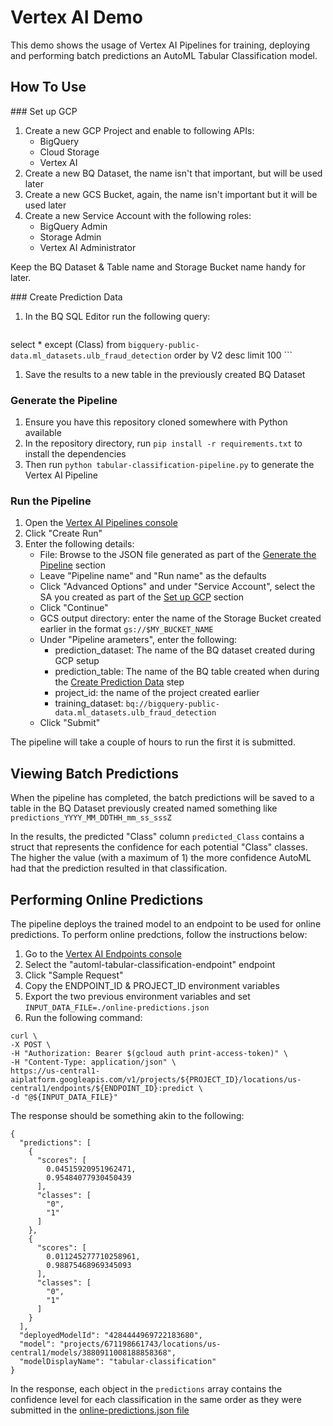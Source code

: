 # Vertex AI Demo

This demo shows the usage of Vertex AI Pipelines for training, deploying and performing batch predictions an AutoML Tabular Classification model.

## How To Use

### Set up GCP

1. Create a new GCP Project and enable to following APIs:
    * BigQuery
    * Cloud Storage
    * Vertex AI
1. Create a new BQ Dataset, the name isn't that important, but will be used later
1. Create a new GCS Bucket, again, the name isn't important but it will be used later
1. Create a new Service Account with the following roles:
    * BigQuery Admin
    * Storage Admin
    * Vertex AI Administrator

Keep the BQ Dataset & Table name and Storage Bucket name handy for later.

### Create Prediction Data

1. In the BQ SQL Editor run the following query: 
    ```
select * except (Class) from `bigquery-public-data.ml_datasets.ulb_fraud_detection` order by V2 desc limit 100
    ```
1. Save the results to a new table in the previously created BQ Dataset

### Generate the Pipeline

1. Ensure you have this repository cloned somewhere with Python available
1. In the repository directory, run `pip install -r requirements.txt` to install the dependencies
1. Then run `python tabular-classification-pipeline.py` to generate the Vertex AI Pipeline

### Run the Pipeline

1. Open the [Vertex AI Pipelines console](https://console.cloud.google.com/vertex-ai/pipelines)
1. Click "Create Run"
1. Enter the following details:
    * File: Browse to the JSON file generated as part of the [Generate the Pipeline](#generate-the-pipeline) section
    * Leave "Pipeline name" and "Run name" as the defaults
    * Click "Advanced Options" and under "Service Account", select the SA you created as part of the [Set up GCP](#set-up-gcp) section
    * Click "Continue"
    * GCS output directory: enter the name of the Storage Bucket created earlier in the format `gs://$MY_BUCKET_NAME`
    * Under "Pipeline arameters", enter the following:
        * prediction_dataset: The name of the BQ dataset created during GCP setup
        * prediction_table:  The name of the BQ table created when during the [Create Prediction Data](#create-prediction-data) step
        * project_id: the name of the project created earlier
        * training_dataset: `bq://bigquery-public-data.ml_datasets.ulb_fraud_detection`
    * Click "Submit"

The pipeline will take a couple of hours to run the first it is submitted.

## Viewing Batch Predictions

When the pipeline has completed, the batch predictions will be saved to a table in the BQ Dataset previously created named something like `predictions_YYYY_MM_DDTHH_mm_ss_sssZ`

In the results, the predicted "Class" column `predicted_Class` contains a struct that represents the confidence for each potential "Class" classes. The higher the value (with a maximum of 1) the more confidence AutoML had that the prediction resulted in that classification.

## Performing Online Predictions

The pipeline deploys the trained model to an endpoint to be used for online predictions. To perform online predctions, follow the instructions below:

1. Go to the [Vertex AI Endpoints console](https://console.cloud.google.com/vertex-ai/endpoints)
1. Select the "automl-tabular-classification-endpoint" endpoint
1. Click "Sample Request"
1. Copy the ENDPOINT_ID & PROJECT_ID environment variables
1. Export the two previous environment variables and set `INPUT_DATA_FILE=./online-predictions.json`
1. Run the following command:

```
curl \
-X POST \
-H "Authorization: Bearer $(gcloud auth print-access-token)" \
-H "Content-Type: application/json" \
https://us-central1-aiplatform.googleapis.com/v1/projects/${PROJECT_ID}/locations/us-central1/endpoints/${ENDPOINT_ID}:predict \
-d "@${INPUT_DATA_FILE}"
```

The response should be something akin to the following:

```
{
  "predictions": [
    {
      "scores": [
        0.04515920951962471,
        0.95484077930450439
      ],
      "classes": [
        "0",
        "1"
      ]
    },
    {
      "scores": [
        0.011245277710258961,
        0.98875468969345093
      ],
      "classes": [
        "0",
        "1"
      ]
    }
  ],
  "deployedModelId": "4284444969722183680",
  "model": "projects/671198661743/locations/us-central1/models/3880911008188858368",
  "modelDisplayName": "tabular-classification"
}
```

In the response, each object in the `predictions` array contains the confidence level for each classification in the same order as they were submitted in the [online-predictions.json file](online-predictions.json)
